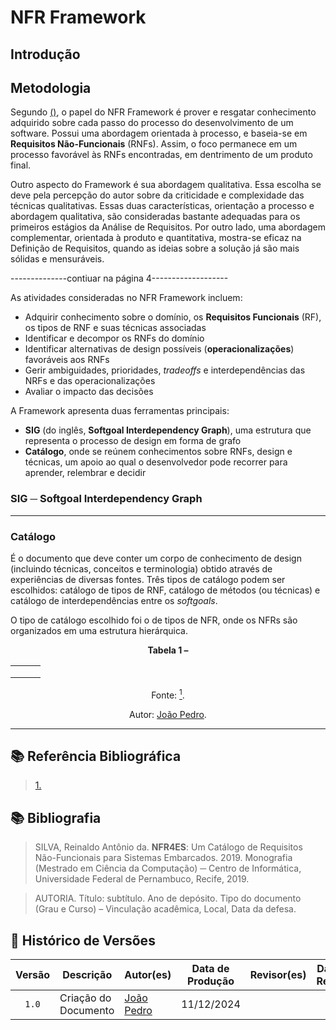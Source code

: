 # NFR Framework

## Introdução

## Metodologia

Segundo <a id="anchor_1" href="#REF1">()</a>, o papel do NFR Framework é prover e resgatar conhecimento adquirido sobre cada passo do processo do desenvolvimento de um software. Possui uma abordagem orientada à processo, e baseia-se em **Requisitos Não-Funcionais** (RNFs). Assim, o foco permanece em um processo favorável às RNFs encontradas, em dentrimento de um produto final.

Outro aspecto do Framework é sua abordagem qualitativa. Essa escolha se deve pela percepção do autor sobre da criticidade e complexidade das técnicas qualitativas. Essas duas características, orientação a processo e abordagem qualitativa, são consideradas bastante adequadas para os primeiros estágios da Análise de Requisitos. Por outro lado, uma abordagem complementar, orientada à produto e quantitativa, mostra-se eficaz na Definição de Requisitos, quando as ideias sobre a solução já são mais sólidas e mensuráveis.

--------------contiuar na página 4-------------------

As atividades consideradas no NFR Framework incluem:

- Adquirir conhecimento sobre o domínio, os **Requisitos Funcionais** (RF), os tipos de RNF e suas técnicas associadas
- Identificar e decompor os RNFs do domínio
- Identificar alternativas de design possíveis (**operacionalizações**) favoráveis aos RNFs
- Gerir ambiguidades, prioridades, *tradeoffs* e interdependências das NRFs e das operacionalizações
- Avaliar o impacto das decisões

A Framework apresenta duas ferramentas principais:

- **SIG** (do inglês, **Softgoal Interdependency Graph**), uma estrutura que representa o processo de design em forma de grafo
- **Catálogo**, onde se reúnem conhecimentos sobre RNFs, design e técnicas, um apoio ao qual o desenvolvedor pode recorrer para aprender, relembrar e decidir

### SIG ─ Softgoal Interdependency Graph

---

### Catálogo

É o documento que deve conter um corpo de conhecimento de design (incluindo técnicas, conceitos e terminologia) obtido através de experiências de diversas fontes. Três tipos de catálogo podem ser escolhidos: catálogo de tipos de RNF, catálogo de métodos (ou técnicas) e catálogo de interdependências entre os *softgoals*.

O tipo de catálogo escolhido foi o de tipos de NFR, onde os NFRs são organizados em uma estrutura hierárquica.

<center>
    <p><strong>Tabela 1 – </strong></p>

|  |  |  |
| --- | --- | --- |
|  |  |  |
|  |  |  |
|  |  |  |

<p>Fonte: <a id="anchor_1" href="#REF1"><sup>1</sup></a>.</p>
<p>Autor: <a href="https://github.com/pLopessJoosPerro">João Pedro</a>.</p>

</center>

---


## 📚 Referência Bibliográfica

> <a id="REF1" href="#anchor_1">1.</a>
> 

## 📚 Bibliografia

> SILVA, Reinaldo Antônio da. **NFR4ES**: Um Catálogo de Requisitos Não-Funcionais para Sistemas Embarcados. 2019. Monografia (Mestrado em Ciência da Computação) ─ Centro de Informática, Universidade Federal de Pernambuco, Recife, 2019.

> AUTORIA. Título: subtítulo. Ano de depósito. Tipo do documento
(Grau e Curso) – Vinculação acadêmica, Local, Data da defesa.

## 📑 Histórico de Versões

| Versão | Descrição | Autor(es) | Data de Produção | Revisor(es) | Data de Revisão | 
| :----: | --------- | --------- | :--------------: | ----------- | :-------------: |
| `1.0`  | Criação do Documento |[João Pedro](https://github.com/JoosPerro) | 11/12/2024 |  |  |
